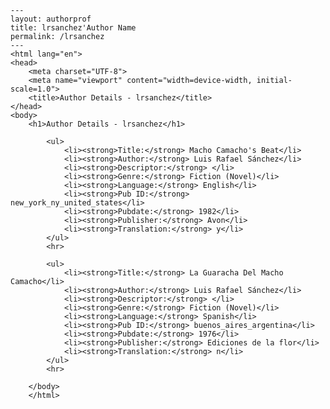 
    ---
    layout: authorprof
    title: lrsanchez'Author Name 
    permalink: /lrsanchez
    ---
    <html lang="en">
    <head>
        <meta charset="UTF-8">
        <meta name="viewport" content="width=device-width, initial-scale=1.0">
        <title>Author Details - lrsanchez</title>
    </head>
    <body>
        <h1>Author Details - lrsanchez</h1>
        
            <ul>
                <li><strong>Title:</strong> Macho Camacho's Beat</li>
                <li><strong>Author:</strong> Luis Rafael Sánchez</li>
                <li><strong>Descriptor:</strong> </li>
                <li><strong>Genre:</strong> Fiction (Novel)</li>
                <li><strong>Language:</strong> English</li>
                <li><strong>Pub ID:</strong> new_york_ny_united_states</li>
                <li><strong>Pubdate:</strong> 1982</li>
                <li><strong>Publisher:</strong> Avon</li>
                <li><strong>Translation:</strong> y</li>
            </ul>
            <hr>
            
            <ul>
                <li><strong>Title:</strong> La Guaracha Del Macho Camacho</li>
                <li><strong>Author:</strong> Luis Rafael Sánchez</li>
                <li><strong>Descriptor:</strong> </li>
                <li><strong>Genre:</strong> Fiction (Novel)</li>
                <li><strong>Language:</strong> Spanish</li>
                <li><strong>Pub ID:</strong> buenos_aires_argentina</li>
                <li><strong>Pubdate:</strong> 1976</li>
                <li><strong>Publisher:</strong> Ediciones de la flor</li>
                <li><strong>Translation:</strong> n</li>
            </ul>
            <hr>
            
        </body>
        </html>
        